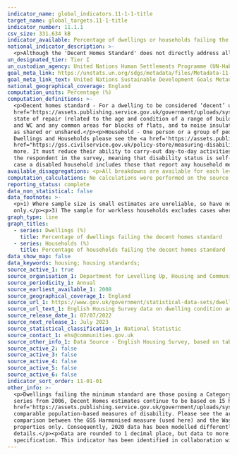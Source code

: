 ```yaml
---
indicator_name: global_indicators.11-1-1-title
target_name: global_targets.11-1-title
indicator_number: 11.1.1
csv_size: 331.634 kB
indicator_available: Percentage of dwellings or households failing the decent homes standard
national_indicator_description: >-
  <p>Although the 'Decent Homes Standard' does not directly address all 7 of the criteria set out in the UN metadata for the definition of 'Inadequate Housing' it provides detailed information regarding the 'habitability' aspect of the criteria and as a result is classified as a proxy.</p>
un_designated_tier: Tier I
un_custodian_agency: United Nations Human Settlements Programme (UN-Habitat)
goal_meta_link: https://unstats.un.org/sdgs/metadata/files/Metadata-11-01-01.pdf
goal_meta_link_text: United Nations Sustainable Development Goals Metadata (PDF 93.1 KB)
national_geographical_coverage: England
computation_units: Percentage (%)
computation_definitions: >-
  <p>Decent homes standard - For a dwelling to be considered ‘decent’ under the Decent Homes Standard it must - meet the statutory minimum standard for housing as set out in the <a
  href='https://assets.publishing.service.gov.uk/government/uploads/system/uploads/attachment_data/file/9425/150940.pdf'>Housing Health and Safety Rating System (HHSRS)</a>, provide a reasonable degree of thermal comfort (related to insulation and heating efficiency), be in a reasonable
  state of repair (related to the age and condition of a range of building components including walls, roofs, windows, doors, chimneys, electrics and heating systems) and have reasonably modern facilities and services (related to the age, size and layout/location of the kitchen, bathroom
  and WC and any common areas for blocks of flats, and to noise insulation).</p><p>Dwelling - A unit of accommodation which may comprise one or more household spaces (a household space is the accomodation used or available for use by an individual household). A dwelling can be classified
  as shared or unshared.</p><p>Household - One person or a group of people (not necessarily related) who have the accomodation as their only or main residence, and (for a group) share cooking facilities and share a living room or sitting room or dining area. For the full definitions of
  Dwellings and Households please see the <a href='https://assets.publishing.service.gov.uk/government/uploads/system/uploads/attachment_data/file/1060141/2020-21_EHS_Headline_Report_revised.pdf'>English Housing Survey headline report</a>.</p><p>Disability Status (household) - The <a
  href="https://gss.civilservice.gov.uk/policy-store/measuring-disability-for-the-equality-act-2010/">(GSS) harmonised "core" definition</a> identifies a person as disabled if they have a physical or mental health condition or illness that has lasted or is expected to last 12 months or
  more. It must reduce their ability to carry-out day-to-day activities. It is important to note that a person who has a long-term illness that does not reduce their ability to carry-out day-to-day activities is not disabled under the definition. The GSS harmonised questions are asked of
  the respondent in the survey, meaning that disability status is self-reported. The GSS definition is designed to reflect the definitions that appear in legal terms in the Disability Discrimination Act 1995 (DDA) for Northern Ireland and the 2010 Equality Act for Great Britain. In this
  case a disabled household includes those that report any household member having a long-term illness or disability. </p>
available_disaggregations: <p>All breakdowns are available for each level of Decent homes criteria</p><p>Geography - Select dwellings for geography breakdowns. From 2020 data are given by Region. Prior to 2020, geography is for sub-national area (a less detailed breakdown). Urbanisation is shown for all years, and in the source datais also available aggregated to 'all city and urban centre', 'suburban residential' and 'all rural areas'.</p><p>Age - Data are shown for the oldest and youngest member of the household, and as part of 'Household composition'.</p><p>Deprivation decile - The <a href="https://www.gov.uk/government/statistics/english-indices-of-deprivation-2019">Index of Multiple Deprivation</a> is used. This is the official measure of relative deprivation in England. People may be considered to be living in poverty if they lack the financial resources to meet their needs, whereas people can be regarded as deprived if they lack any kind of resources, not just income.</p><p>Disability status - The GSS harmonised measure is used (see definitions and other information). A disabled household includes those that report any household member having a long-term illness or disability<p><p>Ethnicity - Ethnicity is given for the household reference person (usually the person responsible for paying the rent or mortgage). There may be people of different ethnicities in the same household.</p><p>Income quintile - Relative combined income and savings of the household reference person and any partner.</p><p>Length of residence</p><p>Poverty status - A household in poverty is defined as a household with income below 60% of the equivalised median household income (calculated before any housing costs are deducted). Income equivalisation is the adjustment of income to take into account the varied cost of living according to the size and type of household. </p><p>Workless households - Households are considered workless where no household member over the age of 16 is in work. The sample for workless households excludes cases where no-one in the household is of working age.</p>
computation_calculations: No calculations were performed on the source data.
reporting_status: complete
data_non_statistical: false
data_footnote: >-
  <p>1) Where sample size is small estimates are unreliable, so have not been reported here.<p/><p>2) 2020 data is modelled differently to previous years due to the COVID-19 pandemic, and some data could not be collected. The dwelling sample for 2020 includes occupied properties
  only.</p><p>3) The sample for workless households excludes cases where no-one in the household is of working age.<p/><p>4) The sample for disability status excludes unknown cases.</p>
graph_type: line
graph_titles:
  - series: Dwellings (%)
    title: Percentage of dwellings failing the decent homes standard
  - series: Households (%)
    title: Percentage of households failing the decent homes standard
data_show_map: false
data_keywords: housing; housing standards;
source_active_1: true
source_organisation_1: Department for Levelling Up, Housing and Communities
source_periodicity_1: Annual
source_earliest_available_1: 2008
source_geographical_coverage_1: England
source_url_1: https://www.gov.uk/government/statistical-data-sets/dwelling-condition-and-safety
source_url_text_1: English Housing Survey data on dwelling condition and safety
source_release_date_1: 07/07/2022
source_next_release_1: July 2023
source_statistical_classification_1: National Statistic 
source_contact_1: ehs@communities.gov.uk
source_other_info_1: Data Source - English Housing Survey, based on tables DA3202 and DA3203
source_active_2: false
source_active_3: false
source_active_4: false
source_active_5: false
source_active_6: false
indicator_sort_order: 11-01-01
other_info: >-
  <p>Dwellings failing the minimum standard are those posing a Category 1 hazard under the Housing Health and Safety Rating System (HHSRS).  From 2008 the survey is able to estimate the presence of 26 of the 29 HHSRS hazards. However to maintain consistency and avoid a break in the time
  series from 2006, Decent Homes estimates continue to be based on 15 hazards for the 'minimum standard' criterion. Estimates based on the 26 hazards covered by the survey are available in the HHSRS tables (DA4101-3). For more information see <a
  href='https://assets.publishing.service.gov.uk/government/uploads/system/uploads/attachment_data/file/7812/138355.pdf'>A Decent Home -Definition and guidance for implementation</a>.</p><p>The Washington Group on Disability Statistics are often used to provide a cross-nationally
  comparable population-based measures of disability. Please see the article <a href="https://www.ons.gov.uk/peoplepopulationandcommunity/healthandsocialcare/disability/articles/measuringdisabilitycomparingapproaches/2019-08-06">Measuring disability - comparing approaches</a> for a
  comparison between the GSS Harmonised measure (used here) and the Washington Group measure.</p><p>Due to the COVID-19 pandemic, English Housing Survey (EHS) surveyors were unable to conduct a full internal inspection of properties in 2020 and the dwelling sample contains occupied
  properties only. Consequently, 2020 data has been modelled differently to the EHS 2019. See the <a href="https://assets.publishing.service.gov.uk/government/uploads/system/uploads/attachment_data/file/1098026/2020-21_EHS_Technical_Report_-_all_chapters.pdf">Technical Report</a> for more
  details.</p><p>Data are rounded to 1 decimal place, but data to more decimal places is available from the source.</p> This indicator is being used as an approximation of the UN SDG Indicator. Where possible, we will work to identify or develop UK data to meet the global indicator
  specification. This indicator has been identified in collaboration with topic experts.
---
```

 
